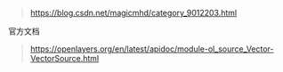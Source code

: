 > https://blog.csdn.net/magicmhd/category_9012203.html

官方文档
> https://openlayers.org/en/latest/apidoc/module-ol_source_Vector-VectorSource.html
